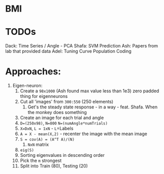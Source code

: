 # BMI

# TODOs
Dack: Time Series / Angle - PCA 
Shafa: SVM Prediction
Ash: Papers from lab that provided data
Adel: Tuning Curve Population Coding

# Approaches:
1. Eigen-neuron:
	1. Create a `98x1000` (Ash found max value less than 1e3) zero padded thing for eigenneurons
	2. Cut all 'images' from `300:550` (250 elements)
		1. Get's the steady state response - in a way - feat. Shafa. When the monkey does something
	3. Create an image for each trial and angle
	4. `D=(250x98)`, `N=800` `N=(numAngle*numTrials)`
	5. `X=DxN`,	`L = 1xN` - `L`=Labels
	6. `A = X - mean(X,2)` - recenter the image with the mean image
	7. `S = cov(A) = (A^T A)/(N)`
		1. `NxN` matrix
	8. `eig(S)`
	9. Sorting eigenvalues in descending order
	10. Pick the `m` strongest 
	11. Split into Train (80), Testing (20)



